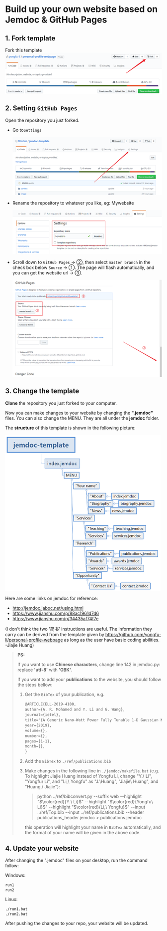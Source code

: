 

# Build up your own website based on Jemdoc & GitHub Pages



## 1. Fork template

Fork this template
![image-20200323150759566](./image/README/image-20200323150759566.png)

## 2. Setting `GitHub Pages`

Open the repository you just forked.

- Go to`Settings`  

  ![image-20200323145950184](./image/README/image-20200323145950184.png)

- Rename the repository to whatever you like, eg: Mywebsite

  ![image-20200323150318269](./image/README/image-20200323150318269.png)

- Scroll down to `GitHub Pages` -> ②, then select `master branch` in the check box below `Source` -> ①. The page will flash automatically, and you can get the website url -> ③.

  ![image-20200323150526799](./image/README/image-20200323150526799.png)

## 3. Change the template

**Clone** the repository you just forked to your computer.

Now you can make changes to your website by changing the **".jemdoc"** files. You can also change the MENU. They are all under the **jemdoc** folder.

The **structure** of this template is shown in the following picture:

<img src="./image/README/image-20200323155328672.png"  width="500" div align="center"/>

Here are some links on jemdoc for reference:

- http://jemdoc.jaboc.net/using.html
- https://www.jianshu.com/p/88ac1961d7d6 
- https://www.jianshu.com/p/34435af74f7e

(I don't think the two '简书' instructions are useful. The information they carry can be derived from the template given by https://github.com/yongfu-li/personal-profile-webpage as long as the user have basic coding abilities. -Jiajie Huang)

> **PS:**
>
> If you want to use **Chinese characters**, change line 142 in jemdoc.py: replace **'utf-8'** with **'GBK'**.
>
> If you want to add your **publications** to the website, you should follow the steps bellow:
>
> 1. Get the `BibTex` of your publication, e.g.
>
>    ```latex
>    @ARTICLE{ELL-2019-4180,
>    author={A. R. Mohamed and Y. Li and G. Wang},
>    journal={ietel},
>    title="{A Generic Nano-Watt Power Fully Tunable 1-D Gaussian Kernel Circuit for Neural Network}",
>    year={2019},
>    volume={},
>    number={},
>    pages={1-1},
>    month={},
>    }
>    ```
>
> 2. Add the `BibTex` to `./ref/publications.bib`
>
> 3. Make changes in the following line in `./jemdoc/makefile.bat` (e.g. To highlight Jiajie Huang instead of Yongfu Li, change "Y.\ Li", "Yongfu\ Li", and "Li,\ Yongfu" as "J.\Huang", "Jiajie\ Huang", and "Huang,\ Jiajie"):
>
>    > python ../ref/bibconvert.py --suffix web --highlight "$\color{red}{Y.\ Li}$" --highlight "$\color{red}{Yongfu\ Li}$" --highlight "$\color{red}{Li,\ Yongfu}$" --input ../ref/Top.bib --input ../ref/publications.bib --header publications_header.jemdoc > publications.jemdoc
>
>    this operation will highlight your name in `BibTex` automatically, and the format of your name will be given in the above code.


## 4. Update your website

After changing the ".jemdoc" files on your desktop, run the command follow:

Windows:
```shell
run1
run2
```

Linux:
```shell
./run1.bat
./run2.bat
```

After pushing the changes to your repo, your website will be updated.
